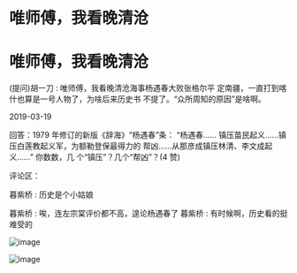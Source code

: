 # 唯师傅，我看晚清沧

# 唯师傅，我看晚清沧

(提问)胡一刀 : 唯师傅，我看晚清沧海事杨遇春大败张格尔平 定南疆，一直打到喀什也算是一号人物了，为啥后来历史书 不提了。“众所周知的原因”是啥啊。

2019-03-19

回答：1979 年修订的新版《辞海》“杨遇春”条： “杨遇春…… 镇压苗民起义……镇压白莲教起义军，为额勒登保最得力的 帮凶……从那彦成镇压林清、李文成起义……” 你数数，几 个“镇压”？几个“帮凶”？(4 赞)

评论区：

暮紫桥 : 历史是个小姑娘

暮紫桥 : 唉，连左宗棠评价都不高，遑论杨遇春了 暮紫桥 : 有时候啊，历史看的挺难受的

![image](img/Image_213.png)

![image](img/Image_214.png)